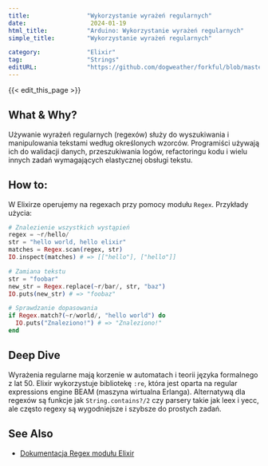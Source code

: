 ```yaml
---
title:                "Wykorzystanie wyrażeń regularnych"
date:                  2024-01-19
html_title:           "Arduino: Wykorzystanie wyrażeń regularnych"
simple_title:         "Wykorzystanie wyrażeń regularnych"

category:             "Elixir"
tag:                  "Strings"
editURL:              "https://github.com/dogweather/forkful/blob/master/content/pl/elixir/using-regular-expressions.md"
---
```


{{< edit_this_page >}}

## What & Why?
Używanie wyrażeń regularnych (regexów) służy do wyszukiwania i manipulowania tekstami według określonych wzorców. Programiści używają ich do walidacji danych, przeszukiwania logów, refactoringu kodu i wielu innych zadań wymagających elastycznej obsługi tekstu.

## How to:
W Elixirze operujemy na regexach przy pomocy modułu `Regex`. Przykłady użycia:

```elixir
# Znalezienie wszystkich wystąpień
regex = ~r/hello/
str = "hello world, hello elixir"
matches = Regex.scan(regex, str)
IO.inspect(matches) # => [["hello"], ["hello"]]

# Zamiana tekstu
str = "foobar"
new_str = Regex.replace(~r/bar/, str, "baz")
IO.puts(new_str) # => "foobaz"

# Sprawdzanie dopasowania
if Regex.match?(~r/world/, "hello world") do
  IO.puts("Znaleziono!") # => "Znaleziono!"
end
```

## Deep Dive
Wyrażenia regularne mają korzenie w automatach i teorii języka formalnego z lat 50. Elixir wykorzystuje bibliotekę `:re`, która jest oparta na regular expressions engine BEAM (maszyna wirtualna Erlanga). Alternatywą dla regexów są funkcje jak `String.contains?/2` czy parsery takie jak leex i yecc, ale często regexy są wygodniejsze i szybsze do prostych zadań.

## See Also
- [Dokumentacja Regex modułu Elixir](https://hexdocs.pm/elixir/Regex.html)
